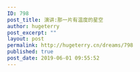 ```yaml
---
ID: 798
post_title: 演讲:那一片有温度的星空
author: hugeterry
post_excerpt: ""
layout: post
permalink: http://hugeterry.cn/dreams/798
published: true
post_date: 2019-06-01 09:55:52
---
```

<script language="javascript">
document.location= "http://hugeterry.cn/20190601.html#/";
</script>
